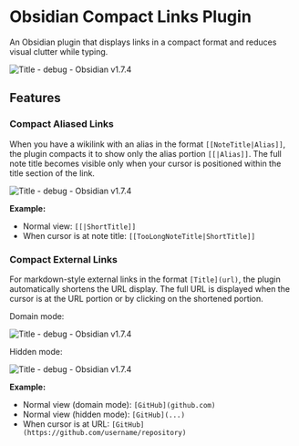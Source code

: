 # Obsidian Compact Links Plugin

An Obsidian plugin that displays links in a compact format and reduces visual clutter while typing.

![Title - debug - Obsidian v1.7.4](https://i.gyazo.com/3d1edaabdd6f2f08d72b3df82c1f6bcb.gif)

## Features

### Compact Aliased Links

When you have a wikilink with an alias in the format `[[NoteTitle|Alias]]`, the plugin compacts it to show only the alias portion `[[|Alias]]`. The full note title becomes visible only when your cursor is positioned within the title section of the link.

![Title - debug - Obsidian v1.7.4](https://i.gyazo.com/3b6eaaad0bf2fc7284eb2dacab3bfce7.gif)

**Example:**

-   Normal view: `[[|ShortTitle]]`
-   When cursor is at note title: `[[TooLongNoteTitle|ShortTitle]]`

### Compact External Links

For markdown-style external links in the format `[Title](url)`, the plugin automatically shortens the URL display. The full URL is displayed when the cursor is at the URL portion or by clicking on the shortened portion.

Domain mode:

![Title - debug - Obsidian v1.7.4](https://i.gyazo.com/a46a9d77f273ae9e0021080c5c359e64.gif)

Hidden mode:

![Title - debug - Obsidian v1.7.4](https://i.gyazo.com/a76ee2401bd5c54205c9565da64ca861.gif)

**Example:**

-   Normal view (domain mode): `[GitHub](github.com)`
-   Normal view (hidden mode): `[GitHub](...)`
-   When cursor is at URL: `[GitHub](https://github.com/username/repository)`
